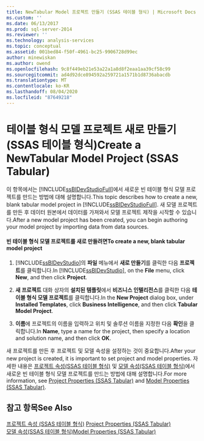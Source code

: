 ```yaml
---
title: NewTabular Model 프로젝트 만들기 (SSAS 테이블 형식) | Microsoft Docs
ms.custom: ''
ms.date: 06/13/2017
ms.prod: sql-server-2014
ms.reviewer: ''
ms.technology: analysis-services
ms.topic: conceptual
ms.assetid: 001bed84-f50f-4961-bc25-9906728d99ec
author: minewiskan
ms.author: owend
ms.openlocfilehash: 9c8f449eb21e53a22a1a8d8f2eaa1aa39cf58c99
ms.sourcegitcommit: ad4d92dce894592a259721a1571b1d8736abacdb
ms.translationtype: MT
ms.contentlocale: ko-KR
ms.lasthandoff: 08/04/2020
ms.locfileid: "87649218"
---
```

# <a name="create-a-newtabular-model-project-ssas-tabular"></a><span data-ttu-id="224ba-102">테이블 형식 모델 프로젝트 새로 만들기(SSAS 테이블 형식)</span><span class="sxs-lookup"><span data-stu-id="224ba-102">Create a NewTabular Model Project (SSAS Tabular)</span></span>
  <span data-ttu-id="224ba-103">이 항목에서는 [!INCLUDE[ssBIDevStudioFull](../../includes/ssbidevstudiofull-md.md)]에서 새로운 빈 테이블 형식 모델 프로젝트를 만드는 방법에 대해 설명합니다.</span><span class="sxs-lookup"><span data-stu-id="224ba-103">This topic describes how to create a new, blank tabular model project in [!INCLUDE[ssBIDevStudioFull](../../includes/ssbidevstudiofull-md.md)].</span></span> <span data-ttu-id="224ba-104">새 모델 프로젝트를 만든 후 데이터 원본에서 데이터를 가져와서 모델 프로젝트 제작을 시작할 수 있습니다.</span><span class="sxs-lookup"><span data-stu-id="224ba-104">After a new model project has been created, you can begin authoring your model project by importing data from data sources.</span></span>  
  
#### <a name="to-create-a-new-blank-tabular-model-project"></a><span data-ttu-id="224ba-105">빈 테이블 형식 모델 프로젝트를 새로 만들려면</span><span class="sxs-lookup"><span data-stu-id="224ba-105">To create a new, blank tabular model project</span></span>  
  
1.  <span data-ttu-id="224ba-106">[!INCLUDE[ssBIDevStudio](../../includes/ssbidevstudio-md.md)]의 **파일** 메뉴에서 **새로 만들기**를 클릭한 다음 **프로젝트**를 클릭합니다.</span><span class="sxs-lookup"><span data-stu-id="224ba-106">In [!INCLUDE[ssBIDevStudio](../../includes/ssbidevstudio-md.md)], on the **File** menu, click **New**, and then click **Project**.</span></span>  
  
2.  <span data-ttu-id="224ba-107">**새 프로젝트** 대화 상자의 **설치된 템플릿**에서 **비즈니스 인텔리전스**를 클릭한 다음 **테이블 형식 모델 프로젝트**를 클릭합니다.</span><span class="sxs-lookup"><span data-stu-id="224ba-107">In the **New Project** dialog box, under **Installed Templates**, click **Business Intelligence**, and then click **Tabular Model Project**.</span></span>  
  
3.  <span data-ttu-id="224ba-108">**이름**에 프로젝트의 이름을 입력하고 위치 및 솔루션 이름을 지정한 다음 **확인**을 클릭합니다.</span><span class="sxs-lookup"><span data-stu-id="224ba-108">In **Name**, type a name for the project, then specify a location and solution name, and then click **OK**.</span></span>  
  
 <span data-ttu-id="224ba-109">새 프로젝트를 만든 후 프로젝트 및 모델 속성을 설정하는 것이 중요합니다.</span><span class="sxs-lookup"><span data-stu-id="224ba-109">After your new project is created, it is important to set project and model properties.</span></span> <span data-ttu-id="224ba-110">자세한 내용은 [프로젝트 속성&#40;SSAS 테이블 형식&#41;](properties-ssas-tabular.md) 및 [모델 속성&#40;SSAS 테이블 형식&#41;](model-properties-ssas-tabular.md)에서 새로운 빈 테이블 형식 모델 프로젝트를 만드는 방법에 대해 설명합니다.</span><span class="sxs-lookup"><span data-stu-id="224ba-110">For more information, see [Project Properties &#40;SSAS Tabular&#41;](properties-ssas-tabular.md) and [Model Properties &#40;SSAS Tabular&#41;](model-properties-ssas-tabular.md).</span></span>  
  
## <a name="see-also"></a><span data-ttu-id="224ba-111">참고 항목</span><span class="sxs-lookup"><span data-stu-id="224ba-111">See Also</span></span>  
 <span data-ttu-id="224ba-112">[프로젝트 속성 &#40;SSAS 테이블 형식&#41;](properties-ssas-tabular.md) </span><span class="sxs-lookup"><span data-stu-id="224ba-112">[Project Properties &#40;SSAS Tabular&#41;](properties-ssas-tabular.md) </span></span>  
 [<span data-ttu-id="224ba-113">모델 속성&#40;SSAS 테이블 형식&#41;</span><span class="sxs-lookup"><span data-stu-id="224ba-113">Model Properties &#40;SSAS Tabular&#41;</span></span>](model-properties-ssas-tabular.md)  
  
  
